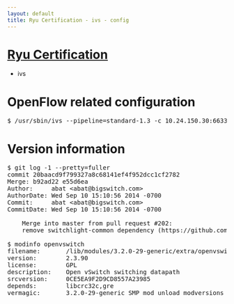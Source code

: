 ```yaml
---
layout: default
title: Ryu Certification - ivs - config
---
```

# [Ryu Certification](http://osrg.github.io/ryu/certification.html)
* ivs

# OpenFlow related configuration
<pre>
$ /usr/sbin/ivs --pipeline=standard-1.3 -c 10.24.150.30:6633 --dpid 0000000000000001 -i eth21 -i eth22 -i eth23
</pre>

# Version information
<pre>
$ git log -1 --pretty=fuller
commit 20baacd9f799327a8c68141ef4f952dcc1cf2782
Merge: b92ad22 e55d6ea
Author:     abat &lt;abat@bigswitch.com&gt;
AuthorDate: Wed Sep 10 15:10:56 2014 -0700
Commit:     abat &lt;abat@bigswitch.com&gt;
CommitDate: Wed Sep 10 15:10:56 2014 -0700

    Merge into master from pull request #202:
    remove switchlight-common dependency (https://github.com/floodlight/ivs/pull/202)

$ modinfo openvswitch
filename:       /lib/modules/3.2.0-29-generic/extra/openvswitch.ko
version:        2.3.90
license:        GPL
description:    Open vSwitch switching datapath
srcversion:     0CE5EA9F2D9CD8557A23985
depends:        libcrc32c,gre
vermagic:       3.2.0-29-generic SMP mod_unload modversions 
</pre>
